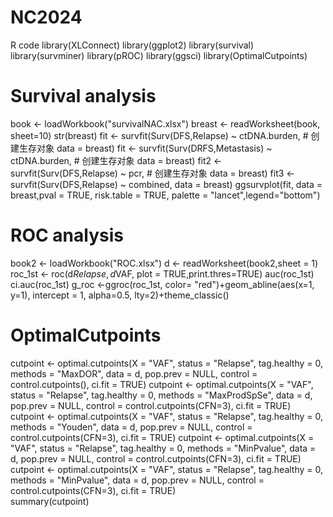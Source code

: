 # NC2024
R code
library(XLConnect)
library(ggplot2)
library(survival)
library(survminer)
library(pROC)
library(ggsci)
library(OptimalCutpoints)
# Survival analysis
book <- loadWorkbook("survivalNAC.xlsx")
breast <- readWorksheet(book, sheet=10) 
str(breast)
fit <- survfit(Surv(DFS,Relapse) ~ ctDNA.burden,  # 创建生存对象 
               data = breast) 
fit <- survfit(Surv(DRFS,Metastasis) ~ ctDNA.burden,  # 创建生存对象 
               data = breast) 
fit2 <- survfit(Surv(DFS,Relapse) ~ pcr,  # 创建生存对象 
               data = breast) 
fit3 <- survfit(Surv(DFS,Relapse) ~ combined, 
                data = breast)
ggsurvplot(fit, data = breast,pval = TRUE, risk.table = TRUE, palette = "lancet",legend="bottom")         

# ROC analysis
book2 <- loadWorkbook("ROC.xlsx")
d <- readWorksheet(book2,sheet = 1)
roc_1st <- roc(d$Relapse, d$VAF, plot = TRUE,print.thres=TRUE)
auc(roc_1st)
ci.auc(roc_1st)
g_roc <-ggroc(roc_1st, color= "red")+geom_abline(aes(x=1, y=1), intercept = 1, alpha=0.5, lty=2)+theme_classic()

# OptimalCutpoints
cutpoint <- optimal.cutpoints(X = "VAF", status = "Relapse", tag.healthy = 0, methods = "MaxDOR", data = d, 
                              pop.prev = NULL, control = control.cutpoints(), ci.fit = TRUE)
cutpoint <- optimal.cutpoints(X = "VAF", status = "Relapse", tag.healthy = 0, methods = "MaxProdSpSe", data = d, 
                              pop.prev = NULL, control = control.cutpoints(CFN=3), ci.fit = TRUE)
cutpoint <- optimal.cutpoints(X = "VAF", status = "Relapse", tag.healthy = 0, methods = "Youden", data = d, 
                              pop.prev = NULL, control = control.cutpoints(CFN=3), ci.fit = TRUE)
cutpoint <- optimal.cutpoints(X = "VAF", status = "Relapse", tag.healthy = 0, methods = "MinPvalue", data = d, 
                              pop.prev = NULL, control = control.cutpoints(CFN=3), ci.fit = TRUE)      
cutpoint <- optimal.cutpoints(X = "VAF", status = "Relapse", tag.healthy = 0, methods = "MinPvalue", data = d, 
                              pop.prev = NULL, control = control.cutpoints(CFN=3), ci.fit = TRUE)    
summary(cutpoint)
